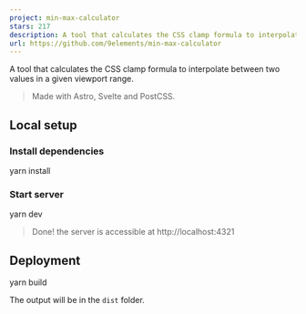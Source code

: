 ```yaml
---
project: min-max-calculator
stars: 217
description: A tool that calculates the CSS clamp formula to interpolate between two values in a given viewport range.
url: https://github.com/9elements/min-max-calculator
---
```


A tool that calculates the CSS clamp formula to interpolate between two values in a given viewport range.

> Made with Astro, Svelte and PostCSS.

Local setup
-----------

### Install dependencies

yarn install

### Start server

yarn dev

> Done! the server is accessible at http://localhost:4321

Deployment
----------

yarn build

The output will be in the `dist` folder.
